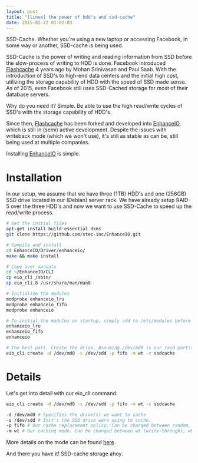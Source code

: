 ```yaml
---
layout: post
title: "[linux] the power of hdd's and ssd-cache"
date: 2015-02-22 01:02:03
---
```


SSD-Cache. Whether you're using a new laptop or accessing Facebook, in some way or another, SSD-cache is being used.

SSD-Cache is the power of writing and reading information from SSD before the slow-process of writing to HDD is done. Facebook introduced [Flashcache][flashcache] 4 years ago by Mohan Srinivasan and Paul Saab. With the introduction of SSD's to high-end data centers and the initial high cost, utilizing the storage capability of HDD with the speed of SSD made sense. As of 2015, even Facebook still uses SSD-Cached storage for most of their database servers.

Why do you need it? Simple. Be able to use the high read/write cycles of SSD's with the storage capability of HDD's. 

Since then, [Flashcache][flashcache] has been forked and developed into [EnhanceIO][enhanceio], which is still in (semi) active development. Despite the issues with writeback mode (which we won't use), it's still as stable as can be, still being used at multiple companies.

Installing [EnhanceIO][enhanceio] is simple.

# Installation

In our setup, we assume that we have three (1TB) HDD's and one (256GB) SSD drive located in our (Debian) server rack. We have already setup RAID-5 over the three HDD's and now we want to use SSD-Cache to speed up the read/write process.

```bash
# Get the initial files
apt-get install build-essential dkms
git clone https://github.com/stec-inc/EnhanceIO.git

# Compile and install
cd EnhanceIO/Driver/enhanceio/
make && make install

# Copy over manuals
cd ~/EnhanceIO/CLI
cp eio_cli /sbin/
cp eio_cli.8 /usr/share/man/man8

# Initialize the modules 
modprobe enhanceio_lru
modprobe enhanceio_fifo
modprobe enhanceio

# To initial the modules on startup, simply add to /etc/modules before loop
enhanceio_lru
enhanceio_fifo
enhanceio

# The best part. Create the drive. Assuming /dev/md0 is our raid partition and /dev/sdd is our SSD drive
eio_cli create -d /dev/md0 -s /dev/sdd -p fifo -m wt -c ssdcache
```

# Details

Let's get into detail with our eio_cli command.

```bash
eio_cli create -d /dev/md0 -s /dev/sdd -p fifo -m wt -c ssdcache

-d /dev/md0 # Specifies the drive(s) we want to cache
-s /dev/sdd # Init's the SSD drive were using to cache.
-p fifo # Our cache replacement policy. Can be changed between random, fifo and lru.
-m wt # Our caching mode. Can be changed between wt (write-through), wb (write-back) and read
```

More details on the mode can be found [here][enhanceio]. 

And there you have it! SSD-cache storage ahoy.

[flashcache]: https://github.com/facebook/flashcache/
[enhanceio]: https://github.com/stec-inc/EnhanceIO

